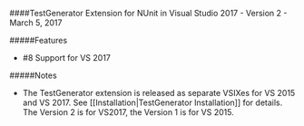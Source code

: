####TestGenerator Extension for NUnit in Visual Studio 2017 - Version 2 - March 5, 2017

#####Features
 * #8 Support for VS 2017
 



#####Notes
 * The TestGenerator extension is released as separate VSIXes for VS 2015 and VS 2017.  See [[Installation|TestGenerator Installation]] for details.  The Version 2 is for VS2017, the Version 1 is for VS 2015. 
